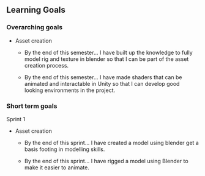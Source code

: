 ## Learning Goals

### Overarching goals

* Asset creation
  * By the end of this semester...
I have built up the knowledge to fully model rig and texture in blender so that I can be part of the asset creation process.

  * By the end of this semester...
I have made shaders that can be animated and interactable in Unity so that I can develop good looking environments in the project.

### Short term goals

Sprint 1

* Asset creation
  * By the end of this sprint...
I have created a model using blender get a basis footing in modelling skills.

  * By the end of this sprint... 
I have rigged a model using Blender to make it easier to animate.
